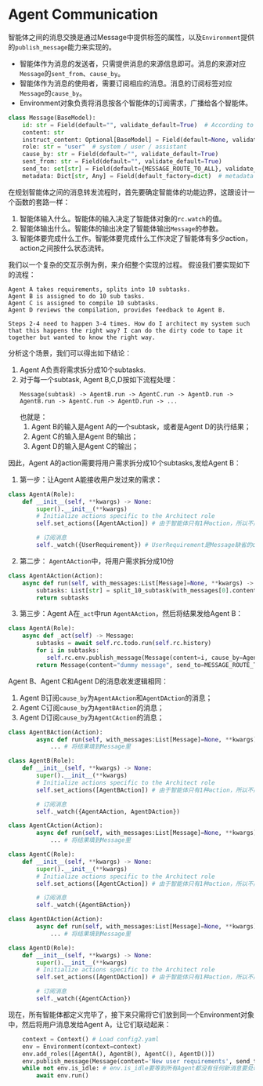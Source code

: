 # Agent Communication

智能体之间的消息交换是通过Message中提供标签的属性，以及`Environment`提供的`publish_message`能力来实现的。

- 智能体作为消息的发送者，只需提供消息的来源信息即可。消息的来源对应`Message`的`sent_from`、`cause_by`。
- 智能体作为消息的使用者，需要订阅相应的消息。消息的订阅标签对应`Message`的`cause_by`。
- Environment对象负责将消息按各个智能体的订阅需求，广播给各个智能体。

```python
class Message(BaseModel):
    id: str = Field(default="", validate_default=True)  # According to Section 2.2.3.1.1 of RFC 135
    content: str
    instruct_content: Optional[BaseModel] = Field(default=None, validate_default=True)
    role: str = "user"  # system / user / assistant
    cause_by: str = Field(default="", validate_default=True)
    sent_from: str = Field(default="", validate_default=True)
    send_to: set[str] = Field(default={MESSAGE_ROUTE_TO_ALL}, validate_default=True)
    metadata: Dict[str, Any] = Field(default_factory=dict)  # metadata for `content` and `instruct_content`

```

在规划智能体之间的消息转发流程时，首先要确定智能体的功能边界，这跟设计一个函数的套路一样：

1.  智能体输入什么。智能体的输入决定了智能体对象的`rc.watch`的值。
2.  智能体输出什么。智能体的输出决定了智能体输出`Message`的参数。
3.  智能体要完成什么工作。智能体要完成什么工作决定了智能体有多少action，action之间按什么状态流转。

我们以一个复杂的交互示例为例，来介绍整个实现的过程。 假设我们要实现如下的流程：

```text
Agent A takes requirements, splits into 10 subtasks.
Agent B is assigned to do 10 sub tasks.
Agent C is assigned to compile 10 subtasks.
Agent D reviews the compilation, provides feedback to Agent B.

Steps 2-4 need to happen 3-4 times. How do I architect my system such that this happens the right way? I can do the dirty code to tape it together but wanted to know the right way.
```

分析这个场景，我们可以得出如下结论：

1. Agent A负责将需求拆分成10个subtasks.
2. 对于每一个subtask, Agent B,C,D按如下流程处理：
   ```
   Message(subtask) -> AgentB.run -> AgentC.run -> AgentD.run -> AgentB.run -> AgentC.run -> AgentD.run -> ...
   ```
   也就是：
   1. Agent B的输入是Agent A的一个subtask，或者是Agent D的执行结果；
   2. Agent C的输入是Agent B的输出；
   3. Agent D的输入是Agent C的输出；

因此，Agent A的action需要将用户需求拆分成10个subtasks,发给Agent B：

1. 第一步：让Agent A能接收用户发过来的需求：

```python
class AgentA(Role):
    def __init__(self, **kwargs) -> None:
        super().__init__(**kwargs)
        # Initialize actions specific to the Architect role
        self.set_actions([AgentAAction]) # 由于智能体只有1种action，所以不用改写_think函数。

        # 订阅消息
        self._watch({UserRequirement}) # UserRequirement是Message缺省的cause_by的值
```

2. 第二步： `AgentAAction`中，将用户需求拆分成10份

```python
class AgentAAction(Action):
    async def run(self, with_messages:List[Message]=None, **kwargs) -> List[str]:
        subtasks: List[str] = split_10_subtask(with_messages[0].content)
        return subtasks
```

3. 第三步：Agent A在`_act`中run `AgentAAction`，然后将结果发给Agent B：

```python
class AgentA(Role):
    async def _act(self) -> Message:
        subtasks = await self.rc.todo.run(self.rc.history)
        for i in subtasks:
           self.rc.env.publish_message(Message(content=i, cause_by=AgentAAction)) # 发送10条这种消息，Agent B订阅了这种类型的消息
        return Message(content="dummy message", send_to=MESSAGE_ROUTE_TO_NONE) # 消息已发，所以return一个空消息就行
```

Agent B、Agent C和Agent D的消息收发逻辑相同：

1. Agent B订阅`cause_by`为`AgentAAction`和`AgentDAction`的消息；
2. Agent C订阅`cause_by`为`AgentBAction`的消息；
3. Agent D订阅`cause_by`为`AgentCAction`的消息；

```python
class AgentBAction(Action):
        async def run(self, with_messages:List[Message]=None, **kwargs) -> Message:
            ... # 将结果填到Message里

class AgentB(Role):
    def __init__(self, **kwargs) -> None:
        super().__init__(**kwargs)
        # Initialize actions specific to the Architect role
        self.set_actions([AgentBAction]) # 由于智能体只有1种action，所以不用改写_think函数。

        # 订阅消息
        self._watch({AgentAAction, AgentDAction})
```

```python
class AgentCAction(Action):
        async def run(self, with_messages:List[Message]=None, **kwargs) -> Message:
            ... # 将结果填到Message里

class AgentC(Role):
    def __init__(self, **kwargs) -> None:
        super().__init__(**kwargs)
        # Initialize actions specific to the Architect role
        self.set_actions([AgentCAction]) # 由于智能体只有1种action，所以不用改写_think函数。

        # 订阅消息
        self._watch({AgentBAction})
```

```python
class AgentDAction(Action):
        async def run(self, with_messages:List[Message]=None, **kwargs) -> Message:
            ... # 将结果填到Message里

class AgentD(Role):
    def __init__(self, **kwargs) -> None:
        super().__init__(**kwargs)
        # Initialize actions specific to the Architect role
        self.set_actions([AgentDAction]) # 由于智能体只有1种action，所以不用改写_think函数。

        # 订阅消息
        self._watch({AgentCAction})
```

现在，所有智能体都定义完毕了，接下来只需将它们放到同一个Environment对象中，然后将用户消息发给Agent A，让它们联动起来：

```python
    context = Context() # Load config2.yaml
    env = Environment(context=context)
    env.add_roles([AgentA(), AgentB(), AgentC(), AgentD()])
    env.publish_message(Message(content='New user requirements', send_to=AgentA)) # 将用户的消息发送个Agent A，让Agent A开始工作。
    while not env.is_idle: # env.is_idle要等到所有Agent都没有任何新消息要处理后才会为True
        await env.run()
```
